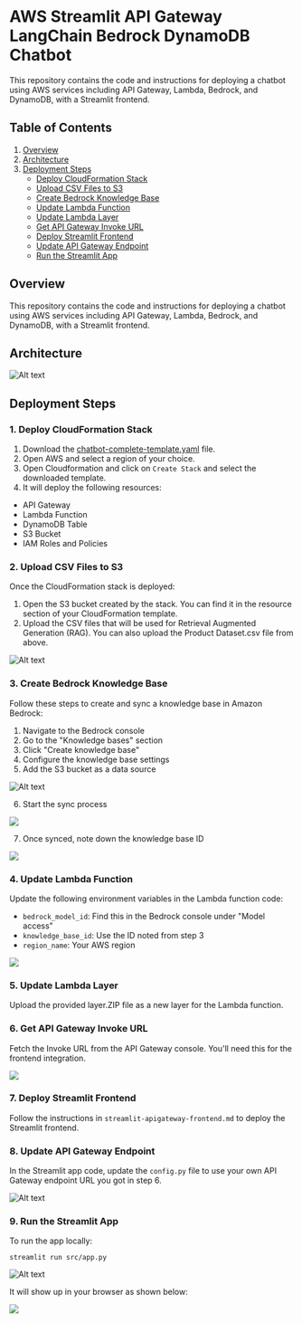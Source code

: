 # AWS Streamlit API Gateway LangChain Bedrock DynamoDB Chatbot

This repository contains the code and instructions for deploying a chatbot using AWS services including API Gateway, Lambda, Bedrock, and DynamoDB, with a Streamlit frontend.

## Table of Contents
1. [Overview](#overview)
2. [Architecture](#architecture)
3. [Deployment Steps](#deploymentsteps)
   - [Deploy CloudFormation Stack](#1-deploy-cloudformation-stack)
   - [Upload CSV Files to S3](#2-upload-csv-files-to-s3)
   - [Create Bedrock Knowledge Base](#3-create-bedrock-knowledge-base)
   - [Update Lambda Function](#4-update-lambda-function)
   - [Update Lambda Layer](#5-update-lambda-layer)
   - [Get API Gateway Invoke URL](#6-Get-API-Gateway-Invoke-URL)
   - [Deploy Streamlit Frontend](#7-Deploy-Streamlit-Frontend)
   - [Update API Gateway Endpoint](#8-Update-API-Gateway-Endpoint)
   - [Run the Streamlit App](#9-Run-the-Streamlit-App)



## Overview

This repository contains the code and instructions for deploying a chatbot using AWS services including API Gateway, Lambda, Bedrock, and DynamoDB, with a Streamlit frontend.

## Architecture

   ![Alt text](https://github.com/Natasha24s/aws-streamlit-apigw-langchain-bedrock-dynamodb-chatbot/blob/main/images/arch.jpg)    

## Deployment Steps

### 1. Deploy CloudFormation Stack

1. Download the [chatbot-complete-template.yaml](https://github.com/Natasha24s/aws-streamlit-apigw-langchain-bedrock-dynamodb-chatbot/blob/main/chatbot-complete-template.yaml) file.
2. Open AWS and select a region of your choice.
3. Open Cloudformation and click on `Create Stack` and select the downloaded template.
4. It will deploy the following resources:

- API Gateway
- Lambda Function
- DynamoDB Table
- S3 Bucket
- IAM Roles and Policies

### 2. Upload CSV Files to S3

Once the CloudFormation stack is deployed:

1. Open the S3 bucket created by the stack. You can find it in the resource section of your CloudFormation template.
2. Upload the CSV files that will be used for Retrieval Augmented Generation (RAG). You can also upload the Product Dataset.csv file from above.

![Alt text](https://github.com/Natasha24s/aws-streamlit-apigw-langchain-bedrock-dynamodb-chatbot/blob/main/images/s3%20put%20object.png)


### 3. Create Bedrock Knowledge Base

Follow these steps to create and sync a knowledge base in Amazon Bedrock:

1. Navigate to the Bedrock console
2. Go to the "Knowledge bases" section
3. Click "Create knowledge base"
4. Configure the knowledge base settings
5. Add the S3 bucket as a data source

![Alt text](https://github.com/Natasha24s/aws-streamlit-apigw-langchain-bedrock-dynamodb-chatbot/blob/main/images/S3-data-source.png)

6. Start the sync process

![](https://github.com/Natasha24s/aws-streamlit-apigw-langchain-bedrock-dynamodb-chatbot/blob/main/images/sync%20data%20source.png)

7. Once synced, note down the knowledge base ID

![](https://github.com/Natasha24s/aws-streamlit-apigw-langchain-bedrock-dynamodb-chatbot/blob/main/images/Knowledge%20base%20ID.png)

### 4. Update Lambda Function

Update the following environment variables in the Lambda function code:

- `bedrock_model_id`: Find this in the Bedrock console under "Model access"
- `knowledge_base_id`: Use the ID noted from step 3
- `region_name`: Your AWS region

![](https://github.com/Natasha24s/aws-streamlit-apigw-langchain-bedrock-dynamodb-chatbot/blob/main/images/environment%20variables.png)

### 5. Update Lambda Layer

Upload the provided layer.ZIP file as a new layer for the Lambda function.

### 6. Get API Gateway Invoke URL

Fetch the Invoke URL from the API Gateway console. You'll need this for the frontend integration.

![](https://github.com/Natasha24s/aws-streamlit-apigw-langchain-bedrock-dynamodb-chatbot/blob/main/images/api%20gateway%20invoke%20url.png)

### 7. Deploy Streamlit Frontend

Follow the instructions in `streamlit-apigateway-frontend.md` to deploy the Streamlit frontend.


### 8. Update API Gateway Endpoint

In the Streamlit app code, update the `config.py` file to use your own API Gateway endpoint URL you got in step 6.

![Alt text](https://github.com/Natasha24s/aws-streamlit-apigw-langchain-bedrock-dynamodb-chatbot/blob/main/images/config.py%20file.png)

### 9. Run the Streamlit App

To run the app locally:
   
`streamlit run src/app.py`

![Alt text](https://github.com/Natasha24s/aws-streamlit-apigw-langchain-bedrock-dynamodb-chatbot/blob/main/images/streamlit%20run%20command.png)

It will show up in your browser as shown below:

![](https://github.com/Natasha24s/aws-streamlit-apigw-langchain-bedrock-dynamodb-chatbot/blob/main/images/Streamlit.png)



